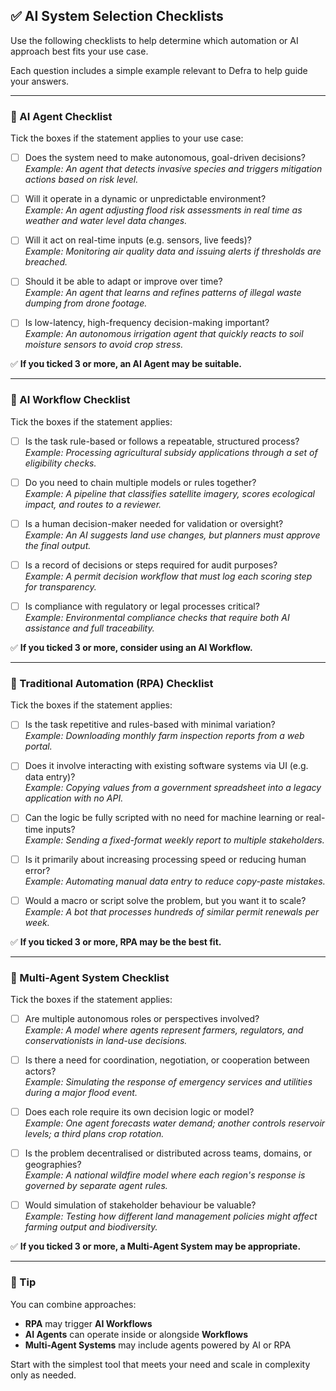 ## ✅ AI System Selection Checklists

Use the following checklists to help determine which automation or AI approach best fits your use case.

Each question includes a simple example relevant to Defra to help guide your answers.

---

### 🤖 AI Agent Checklist

Tick the boxes if the statement applies to your use case:

- [ ] Does the system need to make autonomous, goal-driven decisions?  
  _Example: An agent that detects invasive species and triggers mitigation actions based on risk level._

- [ ] Will it operate in a dynamic or unpredictable environment?  
  _Example: An agent adjusting flood risk assessments in real time as weather and water level data changes._

- [ ] Will it act on real-time inputs (e.g. sensors, live feeds)?  
  _Example: Monitoring air quality data and issuing alerts if thresholds are breached._

- [ ] Should it be able to adapt or improve over time?  
  _Example: An agent that learns and refines patterns of illegal waste dumping from drone footage._

- [ ] Is low-latency, high-frequency decision-making important?  
  _Example: An autonomous irrigation agent that quickly reacts to soil moisture sensors to avoid crop stress._

✅ **If you ticked 3 or more, an AI Agent may be suitable.**

---

### 🔁 AI Workflow Checklist

Tick the boxes if the statement applies:

- [ ] Is the task rule-based or follows a repeatable, structured process?  
  _Example: Processing agricultural subsidy applications through a set of eligibility checks._

- [ ] Do you need to chain multiple models or rules together?  
  _Example: A pipeline that classifies satellite imagery, scores ecological impact, and routes to a reviewer._

- [ ] Is a human decision-maker needed for validation or oversight?  
  _Example: An AI suggests land use changes, but planners must approve the final output._

- [ ] Is a record of decisions or steps required for audit purposes?  
  _Example: A permit decision workflow that must log each scoring step for transparency._

- [ ] Is compliance with regulatory or legal processes critical?  
  _Example: Environmental compliance checks that require both AI assistance and full traceability._

✅ **If you ticked 3 or more, consider using an AI Workflow.**

---

### 🤖 Traditional Automation (RPA) Checklist

Tick the boxes if the statement applies:

- [ ] Is the task repetitive and rules-based with minimal variation?  
  _Example: Downloading monthly farm inspection reports from a web portal._

- [ ] Does it involve interacting with existing software systems via UI (e.g. data entry)?  
  _Example: Copying values from a government spreadsheet into a legacy application with no API._

- [ ] Can the logic be fully scripted with no need for machine learning or real-time inputs?  
  _Example: Sending a fixed-format weekly report to multiple stakeholders._

- [ ] Is it primarily about increasing processing speed or reducing human error?  
  _Example: Automating manual data entry to reduce copy-paste mistakes._

- [ ] Would a macro or script solve the problem, but you want it to scale?  
  _Example: A bot that processes hundreds of similar permit renewals per week._

✅ **If you ticked 3 or more, RPA may be the best fit.**

---

### 🤝 Multi-Agent System Checklist

Tick the boxes if the statement applies:

- [ ] Are multiple autonomous roles or perspectives involved?  
  _Example: A model where agents represent farmers, regulators, and conservationists in land-use decisions._

- [ ] Is there a need for coordination, negotiation, or cooperation between actors?  
  _Example: Simulating the response of emergency services and utilities during a major flood event._

- [ ] Does each role require its own decision logic or model?  
  _Example: One agent forecasts water demand; another controls reservoir levels; a third plans crop rotation._

- [ ] Is the problem decentralised or distributed across teams, domains, or geographies?  
  _Example: A national wildfire model where each region's response is governed by separate agent rules._

- [ ] Would simulation of stakeholder behaviour be valuable?  
  _Example: Testing how different land management policies might affect farming output and biodiversity._

✅ **If you ticked 3 or more, a Multi-Agent System may be appropriate.**

---

### 📌 Tip

You can combine approaches:

- **RPA** may trigger **AI Workflows**
- **AI Agents** can operate inside or alongside **Workflows**
- **Multi-Agent Systems** may include agents powered by AI or RPA

Start with the simplest tool that meets your need and scale in complexity only as needed.